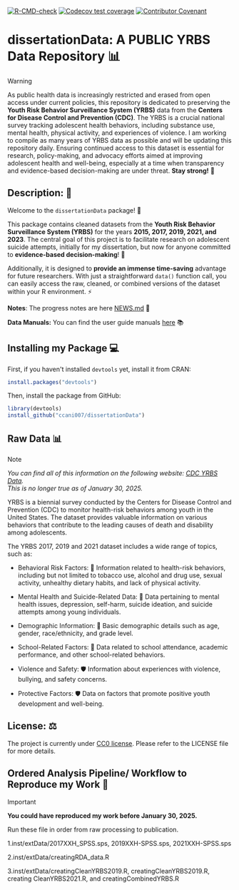 <!-- badges: start -->
[![R-CMD-check](https://github.com/ccani007/dissertationData/actions/workflows/R-CMD-check.yaml/badge.svg)](https://github.com/ccani007/dissertationData/actions/workflows/R-CMD-check.yaml)
[![Codecov test coverage](https://codecov.io/gh/ccani007/dissertationData/graph/badge.svg)](https://app.codecov.io/gh/ccani007/dissertationData)
[![Contributor Covenant](https://img.shields.io/badge/Contributor%20Covenant-2.1-4baaaa.svg)](code_of_conduct.md)
<!-- badges: end -->


# **dissertationData: A PUBLIC YRBS Data Repository** 📊 

> [!WARNING]
> As public health data is increasingly restricted and erased from open access under current policies, this repository is dedicated to preserving the **Youth Risk Behavior Surveillance System (YRBS)** data from the **Centers for Disease Control and Prevention (CDC)**. The YRBS is a crucial national survey tracking adolescent health behaviors, including substance use, mental health, physical activity, and experiences of violence. I am working to compile as many years of YRBS data as possible and will be updating this repository daily. Ensuring continued access to this dataset is essential for research, policy-making, and advocacy efforts aimed at improving adolescent health and well-being, especially at a time when transparency and evidence-based decision-making are under threat. **Stay strong!** 💪


## **Description**: 📝 

Welcome to the `dissertationData` package! 🎉

This package contains cleaned datasets from the **Youth Risk Behavior Surveillance System (YRBS)** for the years **2015, 2017, 2019, 2021, and 2023**. The central goal of this project is to facilitate research on adolescent suicide attempts, initially for my dissertation, but now for anyone committed to **evidence-based decision-making**! 🎯

Additionally, it is designed to **provide an immense time-saving** advantage for future researchers. With just a straightforward `data()` function call, you can easily access the raw, cleaned, or combined versions of the dataset within your R environment. ⚡

**Notes**: The progress notes are here [NEWS.md](https://github.com/ccani007/dissertationData/blob/main/NEWS.md) 📰

**Data Manuals:** You can find the user guide manuals [here](https://github.com/ccani007/dissertationData/tree/main/inst/manuals) 📚

## Installing my Package 💻

First, if you haven't installed `devtools` yet, install it from CRAN:
```r
install.packages("devtools")
```

Then, install the package from GitHub:
```r
library(devtools)
install_github("ccani007/dissertationData")
```

## Raw Data 📊

> [!NOTE]
> *You can find all of this information on the following website: [CDC YRBS Data](https://www.cdc.gov/healthyyouth/data/yrbs/data.htm).*  
> *This is no longer true as of January 30, 2025.*


YRBS is a biennial survey conducted by the Centers for Disease Control and Prevention (CDC) to monitor health-risk behaviors among youth in the United States. The dataset provides valuable information on various behaviors that contribute to the leading causes of death and disability among adolescents.

The YRBS 2017, 2019 and 2021 dataset includes a wide range of topics, such as:

-   Behavioral Risk Factors: 🚬 Information related to health-risk behaviors, including but not limited to tobacco use, alcohol and drug use, sexual activity, unhealthy dietary habits, and lack of physical activity.

-   Mental Health and Suicide-Related Data: 🧠 Data pertaining to mental health issues, depression, self-harm, suicide ideation, and suicide attempts among young individuals.

-   Demographic Information: 👥 Basic demographic details such as age, gender, race/ethnicity, and grade level.

-   School-Related Factors: 🏫 Data related to school attendance, academic performance, and other school-related behaviors.

-   Violence and Safety: 🛡️ Information about experiences with violence, bullying, and safety concerns.

-   Protective Factors: 🛡️ Data on factors that promote positive youth development and well-being.


## License: ⚖️

The project is currently under [CC0 license](https://choosealicense.com/licenses/cc0-1.0/). Please refer to the LICENSE file for more details.


## Ordered Analysis Pipeline/ Workflow to Reproduce my Work 🔄

> [!IMPORTANT]
> **You could have reproduced my work before January 30, 2025.**

Run these file in order from raw processing to publication.

1.inst/extData/2017XXH_SPSS.sps, 2019XXH-SPSS.sps, 2021XXH-SPSS.sps

2.inst/extData/creatingRDA_data.R

3.inst/extData/creatingCleanYRBS2019.R, creatingCleanYRBS2019.R, creating CleanYRBS2021.R, and creatingCombinedYRBS.R
